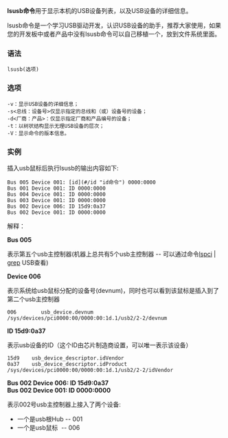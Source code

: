 **lsusb命令**用于显示本机的USB设备列表，以及USB设备的详细信息。

lsusb命令是一个学习USB驱动开发，认识USB设备的助手，推荐大家使用，如果您的开发板中或者产品中没有lsusb命令可以自己移植一个，放到文件系统里面。

### 语法  

```
lsusb(选项)
```

### 选项  

```
-v：显示USB设备的详细信息；
-s<总线：设备号>仅显示指定的总线和（或）设备号的设备；
-d<厂商：产品>：仅显示指定厂商和产品编号的设备；
-t：以树状结构显示无理USB设备的层次；
-V：显示命令的版本信息。
```

### 实例  

插入usb鼠标后执行lsusb的输出内容如下:

```
Bus 005 Device 001: [id](#/id "id命令") 0000:0000 
Bus 001 Device 001: ID 0000:0000 
Bus 004 Device 001: ID 0000:0000 
Bus 003 Device 001: ID 0000:0000 
Bus 002 Device 006: ID 15d9:0a37 
Bus 002 Device 001: ID 0000:0000 
```

解释：

**Bus 005**

表示第五个usb主控制器(机器上总共有5个usb主控制器 -- 可以通过命令[lspci](#/lspci "lspci命令") | [grep](#/grep "grep命令") USB查看)

**Device 006**

表示系统给usb鼠标分配的设备号(devnum)，同时也可以看到该鼠标是插入到了第二个usb主控制器

```
006        usb_device.devnum
/sys/devices/pci0000:00/0000:00:1d.1/usb2/2-2/devnum
```

**ID 15d9:0a37**

表示usb设备的ID（这个ID由芯片制造商设置，可以唯一表示该设备）

```
15d9    usb_device_descriptor.idVendor
0a37    usb_device_descriptor.idProduct
/sys/devices/pci0000:00/0000:00:1d.1/usb2/2-2/idVendor
```

**Bus 002 Device 006: ID 15d9:0a37  
Bus 002 Device 001: ID 0000:0000**

表示002号usb主控制器上接入了两个设备:

*   一个是usb根Hub -- 001 
*   一个是usb鼠标  -- 006